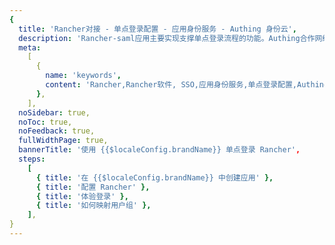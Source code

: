 ```yaml
---
{
  title: 'Rancher对接 - 单点登录配置 - 应用身份服务 - Authing 身份云',
  description: 'Rancher-saml应用主要实现支撑单点登录流程的功能。Authing合作网络提供 Rancher对接，单点登录，SSO，实现应用的快捷登录、免密登录，提升员工办公体验、增强用户体验，增强企业数字化服务水平。',
  meta:
    [
      {
        name: 'keywords',
        content: 'Rancher,Rancher软件, SSO,应用身份服务,单点登录配置,Authing身份云',
      },
    ],
  noSidebar: true,
  noToc: true,
  noFeedback: true,
  fullWidthPage: true,
  bannerTitle: '使用 {{$localeConfig.brandName}} 单点登录 Rancher',
  steps:
    [
      { title: '在 {{$localeConfig.brandName}} 中创建应用' },
      { title: '配置 Rancher' },
      { title: '体验登录' },
      { title: '如何映射用户组' },
    ],
}
---
```


<IntegrationDetail/>
